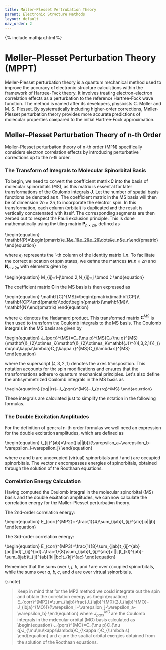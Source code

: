 ```yaml
---
title: Møller–Plesset Pertrubation Theory
parent: Electronic Structure Methods
layout: default
nav_order: 2
---
```

{% include mathjax.html %}

# Møller–Plesset Perturbation Theory (MPPT)

Møller-Plesset perturbation theory is a quantum mechanical method used to improve the accuracy of electronic structure calculations within the framework of Hartree-Fock theory. It involves treating electron-electron correlation effects as a perturbation to the reference Hartree-Fock wave function. The method is named after its developers, physicists C. Møller and M. S. Plesset. By systematically including higher-order corrections, Møller-Plesset perturbation theory provides more accurate predictions of molecular properties compared to the initial Hartree-Fock approximation.

## Møller–Plesset Perturbation Theory of n-th Order

Møller–Plesset perturbation theory of n-th order (MPN) specifically considers electron correlation effects by introducing perturbative corrections up to the n-th order.

### The Transform of Integrals to Molecular Spinorbital Basis

To begin, we need to convert the coefficient matrix $\mathbf{C}$ into the basis of molecular spinorbitals (MS), as this matrix is essential for later transformations of the Coulomb integrals $\mathbf{J}$. Let the number of spatial basis functions be denoted as $n$. The coefficient matrix in the MS basis will then be of dimension $2n \times 2n$, to incorporate the electron spin. In this transformation, each column (orbital) is duplicated and the result is vertically concatenated with itself. The corresponding segments are then zeroed out to respect the Pauli exclusion principle. This is done mathematically using the tiling matrix $\mathbf{P}_{n \times 2n}$, defined as

\begin{equation}
\mathbf{P}=\begin{pmatrix}e_1&e_1&e_2&e_2&\dots&e_n&e_n\end{pmatrix}
\end{equation}

where $e_i$ represents the $i$-th column of the identity matrix $\mathbf{I}\_n$. To facilitate the correct allocation of spin states, we define the matrices $\mathbf{M}\_{n \times 2n}$ and $\mathbf{N}_{n \times 2n}$ with elements given by

\begin{equation}
M_{ij}=1-j\bmod 2,N_{ij}=j \bmod 2
\end{equation}

The coefficient matrix $\mathbf{C}$ in the MS basis is then expressed as

\begin{equation}
\mathbf{C}^{MS}=\begin{pmatrix}\mathbf{CP}\\\ \mathbf{CP}\end{pmatrix}\odot\begin{pmatrix}\mathbf{M}\\\ \mathbf{N}\end{pmatrix}
\end{equation}

where $\odot$ denotes the Hadamard product. This transformed matrix $\mathbf{C}^{MS}$ is then used to transform the Coulomb integrals to the MS basis. The Coulomb integrals in the MS basis are given by

\begin{equation}
J_{pqrs}^{MS}=C_{\mu p}^{MS}C_{\nu q}^{MS}(\mathbf{I}\_{2}\otimes_K(\mathbf{I}\_{2}\otimes_K\mathbf{J})^{(4,3,2,1)})\_{\mu\nu\kappa\lambda}C_{\kappa r}^{MS}C_{\lambda s}^{MS}
\end{equation}

where the superscript $(4,3,2,1)$ denotes the axes transposition. This notation accounts for the spin modifications and ensures that the transformations adhere to quantum mechanical principles. Let's also define the antisymmetrized Coulomb integrals in the MS basis as

\begin{equation}
[pq||rs]=J_{pqrs}^{MS}-J_{psrq}^{MS}
\end{equation}

These integrals are calculated just to simplify the notation in the following formulas.

### The Double Excitation Amplitudes

For the definition of general n-th order formulas we well need an expression for the double excitation amplitudes, which are defined as

\begin{equation}
t_{ij}^{ab}=\frac{[ia||jb]}{\varepsilon_a+\varepsilon_b-\varepsilon_i-\varepsilon_j}
\end{equation}

where $a$ and $b$ are unoccupied (virtual) spinorbitals and $i$ and $j$ are occupied spinorbitals. The vector $\varepsilon$ encompasses energies of spinorbitals, obtained through the solution of the Roothaan equations.

### Correlation Energy Calculation

Having computed the Coulomb integral in the molecular spinorbital (MS) basis and the double excitation amplitudes, we can now calculate the correlation energy for the Møller–Plesset perturbation theory.

The 2nd-order correlation energy:

\begin{equation}
E_{corr}^{MP2}=-\frac{1}{4}\sum_{ijab}t_{ij}^{ab}[ia||jb]
\end{equation}

The 3rd-order correlation energy:

\begin{equation}
E_{corr}^{MP3}=\frac{1}{8}\sum_{ijab}t_{ij}^{ab}[ac||bd]t_{ij}^{cd}+\frac{1}{8}\sum_{ijab}t_{ij}^{ab}[ki||lj]t_{kl}^{ab}-\sum_{ijab}t_{ij}^{ab}[ki||bc]t_{kj}^{ac}
\end{equation}

Remember that the sums over $i$, $j$, $k$, and $l$ are over occupied spinorbitals, while the sums over $a$, $b$, $c$, and $d$ are over virtual spinorbitals.

{:.note}
> Keep in mind that for the MP2 method we could integrate out the spin and obtain the correlation energy as
> \begin{equation}
> E_{corr}^{MP2}=\sum_{iajb}\frac{J_{iajb}^{MO}(2J_{iajb}^{MO}-J_{ibja}^{MO})}{\varepsilon_i+\varepsilon_j-\varepsilon_a-\varepsilon_b}
> \end{equation}
> where $J_{pqrs}^{MO}$ are the Coulomb integrals in the molecular orbital (MO) basis calculated as
> \begin{equation}
> J_{pqrs}^{MO}=C_{\mu p}C_{\nu q}J_{\mu\nu\kappa\lambda}C_{\kappa r}C_{\lambda s}
> \end{equation}
> and $\varepsilon_i$ are the spatial orbital energies obtained from the solution of the Roothaan equations.
